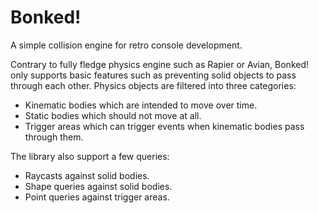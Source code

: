 # Bonked!
A simple collision engine for retro console development.

Contrary to fully fledge physics engine such as Rapier or Avian, Bonked! only
supports basic features such as preventing solid objects to pass through each
other. Physics objects are filtered into three categories:
- Kinematic bodies which are intended to move over time.
- Static bodies which should not move at all.
- Trigger areas which can trigger events when kinematic bodies pass through them.

The library also support a few queries:
- Raycasts against solid bodies.
- Shape queries against solid bodies.
- Point queries against trigger areas.
